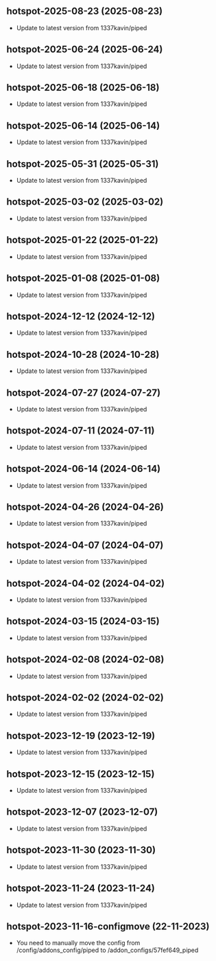 
## hotspot-2025-08-23 (2025-08-23)
- Update to latest version from 1337kavin/piped

## hotspot-2025-06-24 (2025-06-24)
- Update to latest version from 1337kavin/piped

## hotspot-2025-06-18 (2025-06-18)
- Update to latest version from 1337kavin/piped

## hotspot-2025-06-14 (2025-06-14)
- Update to latest version from 1337kavin/piped

## hotspot-2025-05-31 (2025-05-31)
- Update to latest version from 1337kavin/piped

## hotspot-2025-03-02 (2025-03-02)
- Update to latest version from 1337kavin/piped

## hotspot-2025-01-22 (2025-01-22)
- Update to latest version from 1337kavin/piped

## hotspot-2025-01-08 (2025-01-08)
- Update to latest version from 1337kavin/piped

## hotspot-2024-12-12 (2024-12-12)
- Update to latest version from 1337kavin/piped

## hotspot-2024-10-28 (2024-10-28)
- Update to latest version from 1337kavin/piped

## hotspot-2024-07-27 (2024-07-27)
- Update to latest version from 1337kavin/piped

## hotspot-2024-07-11 (2024-07-11)
- Update to latest version from 1337kavin/piped

## hotspot-2024-06-14 (2024-06-14)
- Update to latest version from 1337kavin/piped

## hotspot-2024-04-26 (2024-04-26)
- Update to latest version from 1337kavin/piped

## hotspot-2024-04-07 (2024-04-07)
- Update to latest version from 1337kavin/piped

## hotspot-2024-04-02 (2024-04-02)
- Update to latest version from 1337kavin/piped

## hotspot-2024-03-15 (2024-03-15)
- Update to latest version from 1337kavin/piped

## hotspot-2024-02-08 (2024-02-08)
- Update to latest version from 1337kavin/piped

## hotspot-2024-02-02 (2024-02-02)
- Update to latest version from 1337kavin/piped

## hotspot-2023-12-19 (2023-12-19)
- Update to latest version from 1337kavin/piped

## hotspot-2023-12-15 (2023-12-15)
- Update to latest version from 1337kavin/piped

## hotspot-2023-12-07 (2023-12-07)
- Update to latest version from 1337kavin/piped

## hotspot-2023-11-30 (2023-11-30)
- Update to latest version from 1337kavin/piped

## hotspot-2023-11-24 (2023-11-24)
- Update to latest version from 1337kavin/piped
## hotspot-2023-11-16-configmove (22-11-2023)
- You need to manually move the config from /config/addons_config/piped to /addon_configs/57fef649_piped
